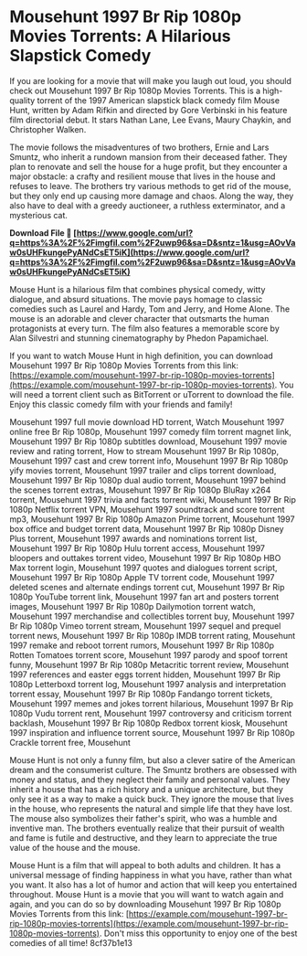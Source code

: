 
 
# Mousehunt 1997 Br Rip 1080p Movies Torrents: A Hilarious Slapstick Comedy
 
If you are looking for a movie that will make you laugh out loud, you should check out Mousehunt 1997 Br Rip 1080p Movies Torrents. This is a high-quality torrent of the 1997 American slapstick black comedy film Mouse Hunt, written by Adam Rifkin and directed by Gore Verbinski in his feature film directorial debut. It stars Nathan Lane, Lee Evans, Maury Chaykin, and Christopher Walken.
 
The movie follows the misadventures of two brothers, Ernie and Lars Smuntz, who inherit a rundown mansion from their deceased father. They plan to renovate and sell the house for a huge profit, but they encounter a major obstacle: a crafty and resilient mouse that lives in the house and refuses to leave. The brothers try various methods to get rid of the mouse, but they only end up causing more damage and chaos. Along the way, they also have to deal with a greedy auctioneer, a ruthless exterminator, and a mysterious cat.
 
**Download File 🌟 [https://www.google.com/url?q=https%3A%2F%2Fimgfil.com%2F2uwp96&sa=D&sntz=1&usg=AOvVaw0sUHFkungePyANdCsET5iK](https://www.google.com/url?q=https%3A%2F%2Fimgfil.com%2F2uwp96&sa=D&sntz=1&usg=AOvVaw0sUHFkungePyANdCsET5iK)**


 
Mouse Hunt is a hilarious film that combines physical comedy, witty dialogue, and absurd situations. The movie pays homage to classic comedies such as Laurel and Hardy, Tom and Jerry, and Home Alone. The mouse is an adorable and clever character that outsmarts the human protagonists at every turn. The film also features a memorable score by Alan Silvestri and stunning cinematography by Phedon Papamichael.
 
If you want to watch Mouse Hunt in high definition, you can download Mousehunt 1997 Br Rip 1080p Movies Torrents from this link: [https://example.com/mousehunt-1997-br-rip-1080p-movies-torrents](https://example.com/mousehunt-1997-br-rip-1080p-movies-torrents). You will need a torrent client such as BitTorrent or uTorrent to download the file. Enjoy this classic comedy film with your friends and family!
 
Mousehunt 1997 full movie download HD torrent,  Watch Mousehunt 1997 online free Br Rip 1080p,  Mousehunt 1997 comedy film torrent magnet link,  Mousehunt 1997 Br Rip 1080p subtitles download,  Mousehunt 1997 movie review and rating torrent,  How to stream Mousehunt 1997 Br Rip 1080p,  Mousehunt 1997 cast and crew torrent info,  Mousehunt 1997 Br Rip 1080p yify movies torrent,  Mousehunt 1997 trailer and clips torrent download,  Mousehunt 1997 Br Rip 1080p dual audio torrent,  Mousehunt 1997 behind the scenes torrent extras,  Mousehunt 1997 Br Rip 1080p BluRay x264 torrent,  Mousehunt 1997 trivia and facts torrent wiki,  Mousehunt 1997 Br Rip 1080p Netflix torrent VPN,  Mousehunt 1997 soundtrack and score torrent mp3,  Mousehunt 1997 Br Rip 1080p Amazon Prime torrent,  Mousehunt 1997 box office and budget torrent data,  Mousehunt 1997 Br Rip 1080p Disney Plus torrent,  Mousehunt 1997 awards and nominations torrent list,  Mousehunt 1997 Br Rip 1080p Hulu torrent access,  Mousehunt 1997 bloopers and outtakes torrent video,  Mousehunt 1997 Br Rip 1080p HBO Max torrent login,  Mousehunt 1997 quotes and dialogues torrent script,  Mousehunt 1997 Br Rip 1080p Apple TV torrent code,  Mousehunt 1997 deleted scenes and alternate endings torrent cut,  Mousehunt 1997 Br Rip 1080p YouTube torrent link,  Mousehunt 1997 fan art and posters torrent images,  Mousehunt 1997 Br Rip 1080p Dailymotion torrent watch,  Mousehunt 1997 merchandise and collectibles torrent buy,  Mousehunt 1997 Br Rip 1080p Vimeo torrent stream,  Mousehunt 1997 sequel and prequel torrent news,  Mousehunt 1997 Br Rip 1080p IMDB torrent rating,  Mousehunt 1997 remake and reboot torrent rumors,  Mousehunt 1997 Br Rip 1080p Rotten Tomatoes torrent score,  Mousehunt 1997 parody and spoof torrent funny,  Mousehunt 1997 Br Rip 1080p Metacritic torrent review,  Mousehunt 1997 references and easter eggs torrent hidden,  Mousehunt 1997 Br Rip 1080p Letterboxd torrent log,  Mousehunt 1997 analysis and interpretation torrent essay,  Mousehunt 1997 Br Rip 1080p Fandango torrent tickets,  Mousehunt 1997 memes and jokes torrent hilarious,  Mousehunt 1997 Br Rip 1080p Vudu torrent rent,  Mousehunt 1997 controversy and criticism torrent backlash,  Mousehunt 1997 Br Rip 1080p Redbox torrent kiosk,  Mousehunt 1997 inspiration and influence torrent source,  Mousehunt 1997 Br Rip 1080p Crackle torrent free,  Mousehunt
  
Mouse Hunt is not only a funny film, but also a clever satire of the American dream and the consumerist culture. The Smuntz brothers are obsessed with money and status, and they neglect their family and personal values. They inherit a house that has a rich history and a unique architecture, but they only see it as a way to make a quick buck. They ignore the mouse that lives in the house, who represents the natural and simple life that they have lost. The mouse also symbolizes their father's spirit, who was a humble and inventive man. The brothers eventually realize that their pursuit of wealth and fame is futile and destructive, and they learn to appreciate the true value of the house and the mouse.
 
Mouse Hunt is a film that will appeal to both adults and children. It has a universal message of finding happiness in what you have, rather than what you want. It also has a lot of humor and action that will keep you entertained throughout. Mouse Hunt is a movie that you will want to watch again and again, and you can do so by downloading Mousehunt 1997 Br Rip 1080p Movies Torrents from this link: [https://example.com/mousehunt-1997-br-rip-1080p-movies-torrents](https://example.com/mousehunt-1997-br-rip-1080p-movies-torrents). Don't miss this opportunity to enjoy one of the best comedies of all time!
 8cf37b1e13
 
